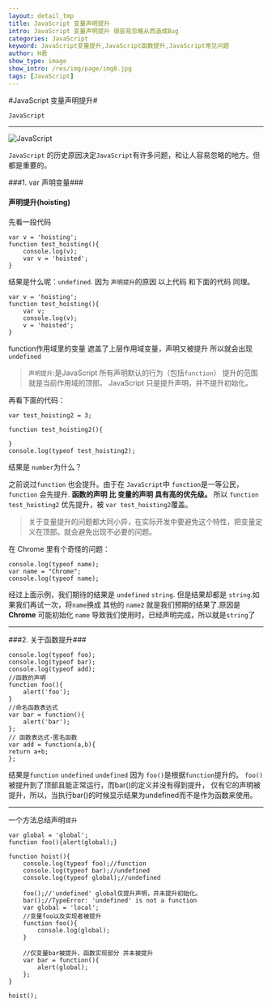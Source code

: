 ```yaml
---
layout: detail_tmp
title: JavaScript 变量声明提升
intro: JavaScript 变量声明提升 很容易忽略从而造成Bug
categories: JavaScript
keyword: JavaScript变量提升,JavaScript函数提升,JavaScript常见问题
author: H君
show_type: image
show_intro: /res/img/page/img8.jpg
tags: [JavaScript]
---
```


#JavaScript 变量声明提升# 

`JavaScript`

--- 

![JavaScript](../res/img/page/img8.jpg)

`JavaScript` 的历史原因决定`JavaScript`有许多问题，和让人容易忽略的地方。但都是重要的。

###1.  var 声明变量###

#### 声明提升(hoisting) ####
	
先看一段代码

	var v = 'hoisting';
	function test_hoisting(){
		console.log(v);
		var v = 'hoisted';
	}

结果是什么呢：`undefined`.
因为 `声明提升`的原因 以上代码 和下面的代码 同理。
	
	var v = 'hoisting';
	function test_hoisting(){
		var v;
		console.log(v);
		v = 'hoisted';
	}

function作用域里的变量 遮盖了上层作用域变量，声明又被提升 所以就会出现`undefined`

> `声明提升`:是JavaScript 所有声明默认的行为（包括`function`） 提升的范围就是当前作用域的顶部。
 JavaScript 只是提升声明，并不提升初始化。 

 再看下面的代码：

	
	
	
	var test_hoisting2 = 3;

	function test_hoisting2(){

	}
	console.log(typeof test_hoisting2);

结果是 `number`为什么？

之前说过`function` 也会提升。由于在 `JavaScript`中 `function`是一等公民，`function` 会先提升. 
**函数的声明 比 变量的声明 具有高的优先级。** 
所以 `function test_hoisting2` 优先提升，被 `var test_hoisting2`覆盖。

>关于变量提升的问题都大同小异，在实际开发中要避免这个特性，把变量定义在顶部。就会避免出现不必要的问题。  

在 Chrome 里有个奇怪的问题：

	console.log(typeof name);
	var name = "Chrome";
	console.log(typeof name); 

经过上面示例，我们期待的结果是 `undefined` `string`. 但是结果却都是 `string`.如果我们再试一次，将`name`换成 其他的 `name2` 就是我们预期的结果了.原因是 
**Chrome**
可能初始化 `name` 导致我们使用时，已经声明完成，所以就是`string`了  

----

###2. 关于函数提升###

	console.log(typeof foo);
	console.log(typeof bar);
	console.log(typeof add);
	//函数的声明
    function foo(){
        alert('foo');
    }
    //命名函数表达式
    var bar = function(){
        alert('bar');
    };
    // 函数表达式-匿名函数
    var add = function(a,b){
    return a+b;
	};

结果是`function` `undefined` `undefined` 因为 `foo()`是根据`function`提升的。
`foo()`被提升到了顶部且能正常运行，而bar()的定义并没有得到提升，
仅有它的声明被提升，所以，当执行bar()的时候显示结果为undefined而不是作为函数来使用。

----

一个方法总结声明`提升`

    var global = 'global';
    function foo(){alert(global);}

    function hoist(){
        console.log(typeof foo);//function
        console.log(typeof bar);//undefined
        console.log(typeof global);//undefined

        foo();//'undefined' global仅提升声明，并未提升初始化。
        bar();//TypeError: 'undefined' is not a function  
        var global = 'local';
        //变量foo以及实现者被提升
        function foo(){
            console.log(global);
        }

        //仅变量bar被提升，函数实现部分 并未被提升
        var bar = function(){
            alert(global);
        };
    }

    hoist(); 
